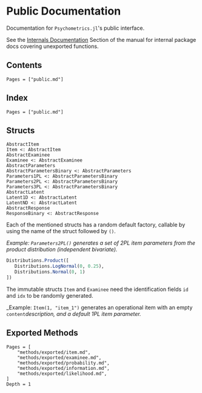 # Public Documentation

Documentation for `Psychometrics.jl`'s public interface.

See the [Internals Documentation](@ref) Section of the manual for internal package docs covering unexported functions.

## Contents

```@contents
Pages = ["public.md"]
```

## Index

```@index
Pages = ["public.md"]
```

## Structs

```@docs
AbstractItem
Item <: AbstractItem
AbstractExaminee
Examinee <: AbstractExaminee
AbstractParameters
AbstractParametersBinary <: AbstractParameters
Parameters1PL <: AbstractParametersBinary
Parameters2PL <: AbstractParametersBinary
Parameters3PL <: AbstractParametersBinary
AbstractLatent
Latent1D <: AbstractLatent
LatentND <: AbstractLatent
AbstractResponse
ResponseBinary <: AbstractResponse
```

Each of the mentioned structs has a random default factory, callable by using the name of the struct followed by `()`.

_Example: `Parameters2PL()` generates a set of 2PL item parameters from the product distribution (independent bivariate)._

```julia
Distributions.Product([
   Distributions.LogNormal(0, 0.25),
   Distributions.Normal(0, 1)
])
```

The immutable structs `Item` and `Examinee` need the identification fields `id` and `idx` to be randomly generated. 

_Example: `Item(1, "item_1")` generates an operational item with an empty `content`_description, and a default 1PL item parameter._

## Exported Methods

```@contents
Pages = [
    "methods/exported/item.md",
    "methods/exported/examinee.md",
    "methods/exported/probability.md",
    "methods/exported/information.md",
    "methods/exported/likelihood.md",
]
Depth = 1
```
